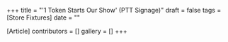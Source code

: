 +++
title = "'1 Token Starts Our Show' (PTT Signage)"
draft = false
tags = [Store Fixtures]
date = ""

[Article]
contributors = []
gallery = []
+++